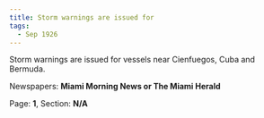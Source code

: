 ```yaml
---  
title: Storm warnings are issued for  
tags:  
  - Sep 1926  
---  
```

  
Storm warnings are issued for vessels near Cienfuegos, Cuba and Bermuda.  
  
Newspapers: **Miami Morning News or The Miami Herald**  
  
Page: **1**, Section: **N/A** 

